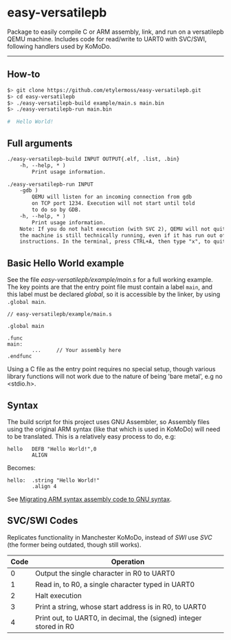 # easy-versatilepb
Package to easily compile C or ARM assembly, link, and run on a versatilepb QEMU machine. Includes code for read/write to UART0 with SVC/SWI, following handlers used by KoMoDo.

---

## How-to
```bash
$> git clone https://github.com/etylermoss/easy-versatilepb.git
$> cd easy-versatilepb
$> ./easy-versatilepb-build example/main.s main.bin
$> ./easy-versatilepb-run main.bin

#  Hello World!
```

## Full arguments
```txt
./easy-versatilepb-build INPUT OUTPUT{.elf, .list, .bin}
    -h, --help, * )
        Print usage information.

./easy-versatilepb-run INPUT
    -gdb )
        QEMU will listen for an incoming connection from gdb
        on TCP port 1234. Execution will not start until told
        to do so by GDB.
    -h, --help, * )
        Print usage information.
    Note: If you do not halt execution (with SVC 2), QEMU will not quit as
    the machine is still technically running, even if it has run out of
    instructions. In the terminal, press CTRL+A, then type "x", to quit QEMU.
```

## Basic Hello World example
See the file *easy-versatilepb/example/main.s* for a full working example. The key points are that the entry point file must contain a label `main`, and this label must be declared *global*, so it is accessible by the linker, by using `.global main`.
```assembly
// easy-versatilepb/example/main.s

.global main

.func
main:
        ...     // Your assembly here
.endfunc
```
Using a C file as the entry point requires no special setup, though various library functions will not work due to the nature of being 'bare metal', e.g no <stdio.h>.

## Syntax
The build script for this project uses GNU Assembler, so Assembly files using the original ARM syntax (like that which is used in KoMoDo) will need to be translated. This is a relatively easy process to do, e.g:
```
hello   DEFB "Hello World!",0
        ALIGN
```
Becomes:
```
hello:  .string "Hello World!"
        .align 4
```
See [Migrating ARM syntax assembly code to GNU syntax](https://developer.arm.com/documentation/dui0742/g/Migrating-ARM-syntax-assembly-code-to-GNU-syntax/Overview-of-differences-between-ARM-and-GNU-syntax-assembly-code?lang=en).

## SVC/SWI Codes

Replicates functionality in Manchester KoMoDo, instead of *SWI* use *SVC* (the former being outdated, though still works).

| Code 	| Operation                                                          	|
|------	|--------------------------------------------------------------------	|
| 0    	| Output the single character in R0 to UART0                         	|
| 1    	| Read in, to R0, a single character typed in UART0                  	|
| 2    	| Halt execution                                                     	|
| 3    	| Print a string, whose start address is in R0, to UART0             	|
| 4    	| Print out, to UART0, in decimal, the (signed) integer stored in R0 	|